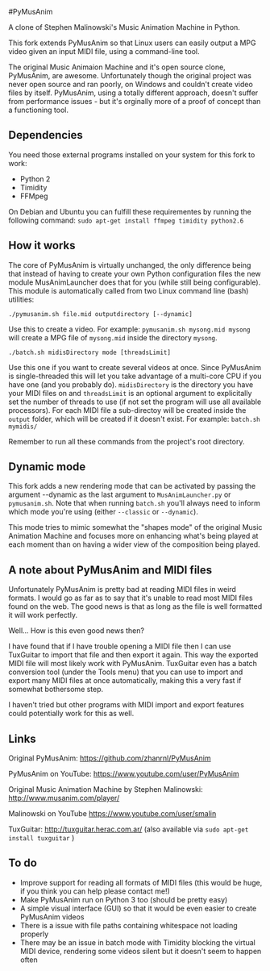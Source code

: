 
#PyMusAnim

A clone of Stephen Malinowski's Music Animation Machine in Python.

This fork extends PyMusAnim so that Linux users can easily output a MPG video given an input MIDI file, using a command-line tool.

The original Music Animaion Machine and it's open source clone, PyMusAnim, are awesome. Unfortunately though the original project was never open source and ran poorly, on Windows and couldn't create video files by itself. PyMusAnim, using a totally different approach, doesn't suffer from performance issues - but it's orginally more of a proof of concept than a functioning tool. 

## Dependencies

You need those external programs installed on your system for this fork to work:

  * Python 2
  * Timidity
  * FFMpeg

On Debian and Ubuntu you can fulfill these requirementes by running the following command: `sudo apt-get install ffmpeg timidity python2.6`

## How it works

The core of PyMusAnim is virtually unchanged, the only difference being that instead of having to create your own Python configuration files the new module MusAnimLauncher does that for you (while still being configurable). This module is automatically called from two Linux command line (bash) utilities:

    ./pymusanim.sh file.mid outputdirectory [--dynamic]

Use this to create a video. For example: `pymusanim.sh mysong.mid mysong` will create a MPG file of `mysong.mid` inside the directory `mysong`.

    ./batch.sh midisDirectory mode [threadsLimit]

Use this one if you want to create several videos at once. Since PyMusAnim is single-threaded this will let you take advantage of a multi-core CPU if you have one (and you probably do). `midisDirectory` is the directory you have your MIDI files on and `threadsLimit` is an optional argument to explicitally set the number of threads to use (if not set the program will use all available processors). For each MIDI file a sub-directoy will be created inside the `output` folder, which will be created if it doesn't exist. For example: `batch.sh mymidis/`

Remember to run all these commands from the project's root directory.

## Dynamic mode

This fork adds a new rendering mode that can be activated by passing the argument --dynamic as the last argument to `MusAnimLauncher.py` or `pymusanim.sh`. Note that when running `batch.sh` you'll always need to inform which mode you're using (either `--classic` or `--dynamic`).

This mode tries to mimic somewhat the "shapes mode" of the original Music Animation Machine and focuses more on enhancing what's being played at each moment than on having a wider view of the composition being played.

## A note about PyMusAnim and MIDI files

Unfortunately PyMusAnim is pretty bad at reading MIDI files in weird formats. I would go as far as to say that it's unable to read most MIDI files found on the web. The good news is that as long as the file is well formatted it will work perfectly.

Well... How is this even good news then? 

I have found that if I have trouble opening a MIDI file then I can use TuxGuitar to import that file and then export it again. This way the exported MIDI file will most likely work with PyMusAnim. TuxGuitar even has a batch conversion tool (under the Tools menu) that you can use to import and export many MIDI files at once automatically, making this a very fast if somewhat bothersome step.

I haven't tried but other programs with MIDI import and export features could potentially work for this as well.

## Links

Original PyMusAnim: https://github.com/zhanrnl/PyMusAnim

PyMusAnim on YouTube: https://www.youtube.com/user/PyMusAnim

Original Music Animation Machine by Stephen Malinowski: http://www.musanim.com/player/

Malinowski on YouTube https://www.youtube.com/user/smalin

TuxGuitar: http://tuxguitar.herac.com.ar/ (also available via `sudo apt-get install tuxguitar` )

## To do

* Improve support for reading all formats of MIDI files (this would be huge, if you think you can help please contact me!)
* Make PyMusAnim run on Python 3 too (should be pretty easy)
* A simple visual interface (GUI) so that it would be even easier to create PyMusAnim videos
* There is a issue with file paths containing whitespace not loading properly
* There may be an issue in batch mode with Timidity blocking the virtual MIDI device, rendering some videos silent but it doesn't seem to happen often
